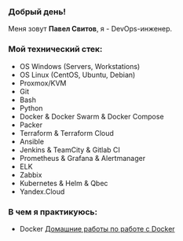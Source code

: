### Добрый день!

Меня зовут <b>Павел Свитов</b>, я - DevOps-инженер.

### Мой технический стек:

- OS Windows (Servers, Workstations)
- OS Linux (CentOS, Ubuntu, Debian)
- Proxmox/KVM
- Git
- Bash
- Python
- Docker & Docker Swarm & Docker Compose
- Packer
- Terraform & Terraform Cloud
- Ansible
- Jenkins & TeamCity & Gitlab CI
- Prometheus & Grafana & Alertmanager
- ELK
- Zabbix
- Kubernetes & Helm & Qbec
- Yandex.Cloud

### В чем я практикуюсь:

- Docker [Домашние работы по работе с Docker](https://github.com/psvitov/psvitov/tree/main/Homeworks/Docker)
